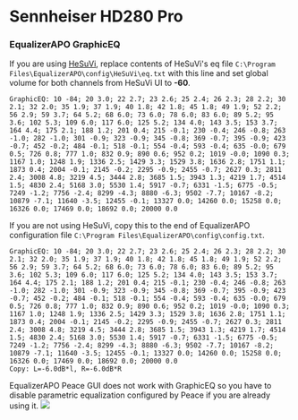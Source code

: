 # Sennheiser HD280 Pro
### EqualizerAPO GraphicEQ
If you are using [HeSuVi](https://sourceforge.net/projects/hesuvi/), replace contents of HeSuVi's eq file `C:\Program Files\EqualizerAPO\config\HeSuVi\eq.txt` with this line and set global volume for both channels from HeSuVi UI to **-60**.
```
GraphicEQ: 10 -84; 20 3.0; 22 2.7; 23 2.6; 25 2.4; 26 2.3; 28 2.2; 30 2.1; 32 2.0; 35 1.9; 37 1.9; 40 1.8; 42 1.8; 45 1.8; 49 1.9; 52 2.2; 56 2.9; 59 3.7; 64 5.2; 68 6.0; 73 6.0; 78 6.0; 83 6.0; 89 5.2; 95 3.6; 102 5.3; 109 6.0; 117 6.0; 125 5.2; 134 4.0; 143 3.5; 153 3.7; 164 4.4; 175 2.1; 188 1.2; 201 0.4; 215 -0.1; 230 -0.4; 246 -0.8; 263 -1.0; 282 -1.0; 301 -0.9; 323 -0.9; 345 -0.8; 369 -0.7; 395 -0.9; 423 -0.7; 452 -0.2; 484 -0.1; 518 -0.1; 554 -0.4; 593 -0.4; 635 -0.0; 679 0.5; 726 0.8; 777 1.0; 832 0.9; 890 0.6; 952 0.2; 1019 -0.0; 1090 0.3; 1167 1.0; 1248 1.9; 1336 2.5; 1429 3.3; 1529 3.8; 1636 2.8; 1751 1.1; 1873 0.4; 2004 -0.1; 2145 -0.2; 2295 -0.9; 2455 -0.7; 2627 0.3; 2811 2.4; 3008 4.8; 3219 4.5; 3444 2.8; 3685 1.5; 3943 1.3; 4219 1.7; 4514 1.5; 4830 2.4; 5168 3.0; 5530 1.4; 5917 -0.7; 6331 -1.5; 6775 -0.5; 7249 -1.2; 7756 -2.4; 8299 -4.3; 8880 -6.3; 9502 -7.7; 10167 -8.2; 10879 -7.1; 11640 -3.5; 12455 -0.1; 13327 0.0; 14260 0.0; 15258 0.0; 16326 0.0; 17469 0.0; 18692 0.0; 20000 0.0
```
If you are not using HeSuVi, copy this to the end of EqualizerAPO configuration file `C:\Program Files\EqualizerAPO\config\config.txt`.
```
GraphicEQ: 10 -84; 20 3.0; 22 2.7; 23 2.6; 25 2.4; 26 2.3; 28 2.2; 30 2.1; 32 2.0; 35 1.9; 37 1.9; 40 1.8; 42 1.8; 45 1.8; 49 1.9; 52 2.2; 56 2.9; 59 3.7; 64 5.2; 68 6.0; 73 6.0; 78 6.0; 83 6.0; 89 5.2; 95 3.6; 102 5.3; 109 6.0; 117 6.0; 125 5.2; 134 4.0; 143 3.5; 153 3.7; 164 4.4; 175 2.1; 188 1.2; 201 0.4; 215 -0.1; 230 -0.4; 246 -0.8; 263 -1.0; 282 -1.0; 301 -0.9; 323 -0.9; 345 -0.8; 369 -0.7; 395 -0.9; 423 -0.7; 452 -0.2; 484 -0.1; 518 -0.1; 554 -0.4; 593 -0.4; 635 -0.0; 679 0.5; 726 0.8; 777 1.0; 832 0.9; 890 0.6; 952 0.2; 1019 -0.0; 1090 0.3; 1167 1.0; 1248 1.9; 1336 2.5; 1429 3.3; 1529 3.8; 1636 2.8; 1751 1.1; 1873 0.4; 2004 -0.1; 2145 -0.2; 2295 -0.9; 2455 -0.7; 2627 0.3; 2811 2.4; 3008 4.8; 3219 4.5; 3444 2.8; 3685 1.5; 3943 1.3; 4219 1.7; 4514 1.5; 4830 2.4; 5168 3.0; 5530 1.4; 5917 -0.7; 6331 -1.5; 6775 -0.5; 7249 -1.2; 7756 -2.4; 8299 -4.3; 8880 -6.3; 9502 -7.7; 10167 -8.2; 10879 -7.1; 11640 -3.5; 12455 -0.1; 13327 0.0; 14260 0.0; 15258 0.0; 16326 0.0; 17469 0.0; 18692 0.0; 20000 0.0
Copy: L=-6.0dB*l, R=-6.0dB*R
```
EqualizerAPO Peace GUI does not work with GraphicEQ so you have to disable parametric equalization configured by Peace if you are already using it.
![](https://raw.githubusercontent.com/jaakkopasanen/AutoEq/master/results/Sonoma%20Model%20One/headphoncecom/onear/Sennheiser%20HD280%20Pro/Sennheiser%20HD280%20Pro.png)
